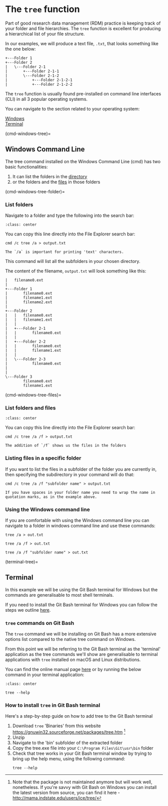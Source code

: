 # The `tree` function

<!-- ```{contents}
:local:
``` -->

Part of good research data management (RDM) practice is keeping track of your folder and file hierarchies.
The `tree` function is excellent for producing a hierarchical list of your file structure.  
<!-- Let's do just that, then! -->
In our examples, we will produce a text file, `.txt`, that looks something like the one below:
```
+---Folder 1
+---Folder 2
|   \---Folder 2-1
|       +---Folder 2-1-1
|       \---Folder 2-1-2
|           +---Folder 2-1-2-1
|           +---Folder 2-1-2-2
```

The `tree` function is usually found pre-installed on command line interfaces (CLI) in all 3 popular operating systems.

You can navigate to the section related to your operating system:

[Windows](cmd-windows-tree)  
[Terminal](terminal-tree)

(cmd-windows-tree)=
## Windows Command Line

The tree command installed on the Windows Command Line (cmd) has two basic functionalities:
1. It can list the folders in the [directory](cmd-windows-tree-folder)
2. or the folders and the [files](cmd-windows-tree-files) in those folders

(cmd-windows-tree-folder)=
### List folders
Navigate to a folder and type the following into the search bar:


```{image} /images/cmdtree_03012022_cropped.gif
:class: center
```


You can copy this line directly into the File Explorer search bar:
```
cmd /c tree /a > output.txt
```
```{note}
The `/a` is important for printing 'text' characters.
```

This command will list all the subfolders in your chosen directory.

The content of the filename, `output.txt` will look something like this:
```
|   filename0.ext
|   
+---Folder 1
|       filename0.ext
|       filename1.ext
|       filename2.ext
|       
+---Folder 2
|   |   filename0.ext
|   |   filename1.ext
|   |   
|   +---Folder 2-1
|   |       filename0.ext
|   |       
|   +---Folder 2-2
|   |       filename0.ext
|   |       filename1.ext
|   |       
|   \---Folder 2-3
|           filename0.ext
|       
|                           
\---Folder 3
        filename0.ext
        filename1.ext
```

(cmd-windows-tree-files)=
### List folders and files
```{image} /images/ANM_cmdtree_folder_file_cropped.gif
:class: center
```

You can copy this line directly into the File Explorer search bar:
```
cmd /c tree /a /f > output.txt
```

```{note}
The addition of `/f` shows us the files in the folders
```

### Listing files in a specific folder
If you want to list the files in a subfolder of the folder you are currently in, then specifying the subdirectory in your command will do that:

```
cmd /c tree /a /f "subfolder name" > output.txt
```

```{warning}
If you have spaces in your folder name you need to wrap the name in quotation marks, as in the example above.
```


### Using the Windows command line
If you are comfortable with using the Windows command line you can navigate to a folder in windows command line and use these commands:

```
tree /a > out.txt
```

```
tree /a /f > out.txt
```

```
tree /a /f "subfolder name" > out.txt
```

(terminal-tree)=
## Terminal
In this example we will be using the Git Bash terminal for Windows but the commands are generalisable to most shell terminals.  

<!-- ```{tableofcontents}
``` -->

If you need to install the Git Bash terminal for Windows you can follow the steps we outline [here](git-how-to-install-windows.md).

### `tree` commands on Git Bash
The `tree` command we will be installing on Git Bash has a more extensive options list compared to the native tree command on Windows. 

From this point we will be referring to the Git Bash terminal as the 'terminal' application as the tree commands we'll show are generalisable to terminal applications with `tree` installed on macOS and Linux distributions.  

You can find the online manual page [here](http://mama.indstate.edu/users/ice/tree/tree.1.html) or by running the below command in your terminal application:

```{image} /images/tree_help_manual_terminal_smaller.gif
:class: center
```

```
tree --help
```

### How to install `tree` in Git Bash terminal

Here's a step-by-step guide on how to add tree to the Git Bash terminal

1. Download `tree` 'Binaries' from this website https://gnuwin32.sourceforge.net/packages/tree.htm [^note-on-maintainers]
2. Unzip
3. Navigate to the 'bin' subfolder of the extracted folder
4. Copy the tree.exe file into your `C:\Program Files\Git\usr\bin` folder
5. Check that tree works in your Git Bash terminal window by trying to bring up the help menu, using the following command:
   ```
   tree --help
   ```





[^note-on-maintainers]: Note that the package is not maintained anymore but will work well, nonetheless. If you're savvy with Git Bash on Windows you can install the latest version from source, you can find it here - http://mama.indstate.edu/users/ice/tree/
